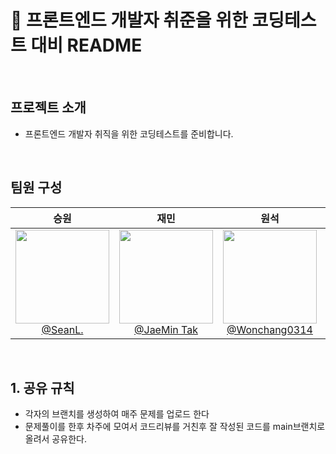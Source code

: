 # 📖 프론트엔드 개발자 취준을 위한 코딩테스트 대비 README

<br>

## 프로젝트 소개

- 프론트엔드 개발자 취직을 위한 코딩테스트를 준비합니다.

<br>

## 팀원 구성

<div align="center">

|                                                                **승원**                                                                |                                                               **재민**                                                               |                                                                   **원석**                                                                    |                                                            **세현**                                                            | **혜원**                                                                                                                                      |
| :------------------------------------------------------------------------------------------------------------------------------------: | :----------------------------------------------------------------------------------------------------------------------------------: | :-------------------------------------------------------------------------------------------------------------------------------------------: | :----------------------------------------------------------------------------------------------------------------------------: | --------------------------------------------------------------------------------------------------------------------------------------------- |
| [<img src="https://avatars.githubusercontent.com/u/89720057?v=4" height=150 width=150> <br/> @SeanL.](https://github.com/seungwon0921) | [<img src="https://avatars.githubusercontent.com/u/66828705?v=4" height=150 width=150> <br/> @JaeMin Tak](https://github.com/zockq1) | [<img src="https://avatars.githubusercontent.com/u/122918159?v=4" height=150 width=150> <br/> @Wonchang0314](https://github.com/Wonchang0314) | [<img src="https://avatars.githubusercontent.com/u/69899192?v=4" height=150 width=150> <br/> @Ash](https://github.com/ash0814) | [<img src="https://avatars.githubusercontent.com/u/144579568?v=4" height=150 width=150> <br/> @hyewonny2327](https://github.com/hyewonny2327) |

</div>

<br>

## 1. 공유 규칙

- 각자의 브랜치를 생성하여 매주 문제를 업로드 한다
- 문제풀이를 한후 차주에 모여서 코드리뷰를 거친후 잘 작성된 코드를 main브랜치로 올려서 공유한다.
  <br>
